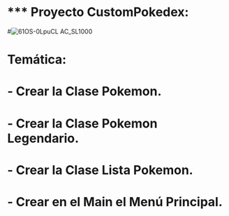 # *** Proyecto CustomPokedex:
#![61OS-0LpuCL _AC_SL1000_](https://user-images.githubusercontent.com/126243239/233020521-a94a1acf-3e72-490b-a21c-e68e7c1f3ea0.jpg)
# **Temática:**
# - Crear la Clase Pokemon.
# - Crear la Clase Pokemon Legendario.
# - Crear la Clase Lista Pokemon.
# - Crear en el Main el Menú Principal.

